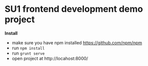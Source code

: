 SU1 frontend development demo project
=====

**Install**

- make sure you have npm installed https://github.com/npm/npm
- run ```npm install```
- run ```grunt serve```
- open project at http://locahost:8000/ 

